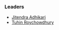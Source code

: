 ### Leaders

* [Jitendra Adhikari](mailto:jitendra.adhikari@owasp.org)
* [Tuhin Roychowdhury](mailto:tuhin.baban09@gmail.com)


